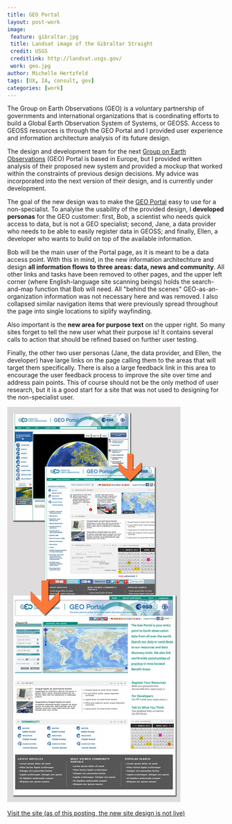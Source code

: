 ```yaml
---
title: GEO Portal
layout: post-work
image:
 feature: gibraltar.jpg
 title: Landsat image of the Gibraltar Straight
 credit: USGS
 creditlink: http://landsat.usgs.gov/
 work: geo.jpg
author: Michelle Hertzfeld
tags: [UX, IA, consult, gov]
categories: [work]
---
```

The Group on Earth Observations (GEO) is a voluntary partnership of governments and international organizations that is coordinating efforts to build a Global Earth Observation System of Systems, or GEOSS. Access to GEOSS resources is through the GEO Portal and I provided user experience and information architecture analysis of its future design.<!--more-->

The design and development team for the next [Group on Earth Observations](http://www.earthobservations.org/) (GEO) Portal is based in Europe, but I provided written analysis of their proposed new system and provided a mockup that worked within the constraints of previous design decisions. My advice was incorporated into the next version of their design, and is currently under development.

The goal of the new design was to make the [GEO Portal](http://www.geoportal.org/) easy to use for a non-specialist. To analyise the usability of the provided design, I **developed personas** for the GEO customer: first, Bob, a scientist who needs quick access to data, but is not a GEO specialist; second, Jane, a data provider who needs to be able to easily register data in GEOSS; and finally, Ellen, a developer who wants to build on top of the available information.

Bob will be the main user of the Portal page, as it is meant to be a data access point. With this in mind, in the new information architechture and design **all information flows to three areas: data, news and community**. All other links and tasks have been removed to other pages, and the upper left corner (where English-language site scanning beings) holds the search-and-map function that Bob will need. All "behind the scenes" GEO-as-an-organization information was not necessary here and was removed. I also collapsed similar navigation items that were previously spread throughout the page into single locations to siplify wayfinding.

Also important is the **new area for purpose text** on the upper right. So many sites forget to tell the new user what their purpose is! It contains several calls to action that should be refined based on further user testing.

Finally, the other two user personas (Jane, the data provider, and Ellen, the developer) have large links on the page calling them to the areas that will target them specifically. There is also a large feedback link in this area to encourage the user feedback process to improve the site over time and address pain points. This of course should not be the only method of user research, but it is a good start for a site that was not used to designing for the non-specialist user.

![The development of the new GEO Portal design](/assets/img/geo_develop.jpg)

[Visit the site (as of this posting, the new site design is not live)](http://www.geoportal.org/)